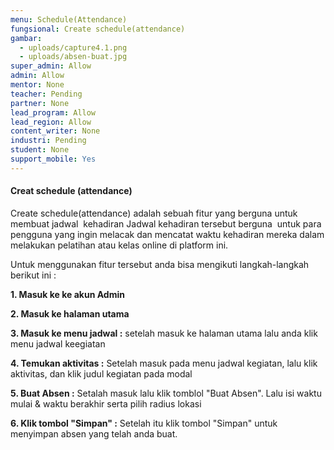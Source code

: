 ```yaml
---
menu: Schedule(Attendance)
fungsional: Create schedule(attendance)
gambar:
  - uploads/capture4.1.png
  - uploads/absen-buat.jpg
super_admin: Allow
admin: Allow
mentor: None
teacher: Pending
partner: None
lead_program: Allow
lead_region: Allow
content_writer: None
industri: Pending
student: None
support_mobile: Yes
---
```

#### **Creat** schedule (attendance)

Create schedule(attendance) adalah sebuah fitur yang berguna untuk membuat jadwal  kehadiran Jadwal kehadiran tersebut berguna  untuk para pengguna yang ingin melacak dan mencatat waktu kehadiran mereka dalam melakukan pelatihan atau kelas online di platform ini.

U﻿ntuk menggunakan fitur tersebut anda bisa mengikuti langkah-langkah berikut ini :

**1﻿. Masuk ke ke akun Admin**

**2﻿. Masuk ke halaman utama**

**3﻿.  Masuk ke menu jadwal :** setelah masuk ke halaman utama lalu anda klik menu jadwal keegiatan

**4﻿. Temukan aktivitas :** Setelah masuk pada menu jadwal kegiatan, lalu klik  aktivitas, dan klik judul kegiatan pada modal

**5﻿. Buat Absen :** Setalah masuk lalu klik tomblol "Buat Absen". Lalu isi waktu mulai & waktu berakhir serta pilih radius lokasi

**6﻿. Klik tombol "Simpan" :** Setelah itu klik tombol  "Simpan" untuk menyimpan absen yang telah anda buat.